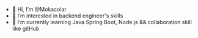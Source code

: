 - 👋 Hi, I’m @Mokacolar
- 👀 I’m interested in backend engineer's skills
- 🌱 I’m currently learning Java Spring Boot, Node.js && collaboration skill like gitHub

<!---
Mokacolar/Mokacolar is a ✨ special ✨ repository because its `README.md` (this file) appears on your GitHub profile.
You can click the Preview link to take a look at your changes.
--->
